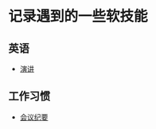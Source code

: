# 记录遇到的一些软技能

## 英语

- [演讲](https://github.com/Michael728/awesome-wiki-for-me/blob/master/SoftSkills/presentation.md)

## 工作习惯
- [会议纪要](https://github.com/Michael728/awesome-wiki-for-me/blob/master/SoftSkills/会议纪要该怎么写.md)